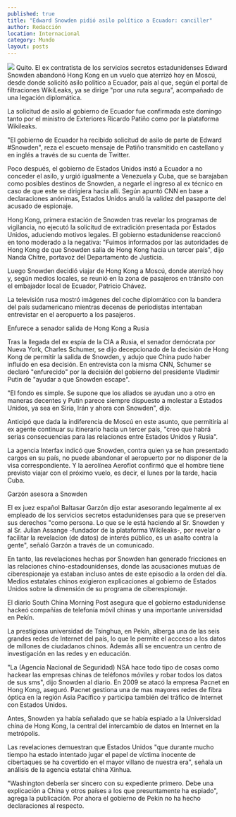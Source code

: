 ```yaml
---
published: true
title: "Edward Snowden pidió asilo político a Ecuador: canciller"
author: Redacción
location: Internacional
category: Mundo
layout: posts
---
```


![](http://i.imgur.com/DZtaH25m.jpg)
Quito. El ex contratista de los servicios secretos estadunidenses Edward Snowden abandonó Hong Kong en un vuelo que aterrizó hoy en Moscú, desde donde solicitó asilo político a Ecuador, país al que, según el portal de filtraciones WikiLeaks, ya se dirige "por una ruta segura", acompañado de una legación diplomática.

La solicitud de asilo al gobierno de Ecuador fue confirmada este domingo tanto por el ministro de Exteriores Ricardo Patiño como por la plataforma Wikileaks.

"El gobierno de Ecuador ha recibido solicitud de asilo de parte de Edward #Snowden", reza el escueto mensaje de Patiño transmitido en castellano y en inglés a través de su cuenta de Twitter.

Poco después, el gobierno de Estados Unidos instó a Ecuador a no conceder el asilo, y urgió igualmente a Venezuela y Cuba, que se barajaban como posibles destinos de Snowden, a negarle el ingreso al ex técnico en caso de que este se dirigiera hacia allí.
Según apuntó CNN en base a declaraciones anónimas, Estados Unidos anuló la validez del pasaporte del acusado de espionaje.

Hong Kong, primera estación de Snowden tras revelar los programas de vigilancia, no ejecutó la solicitud de extradición presentada por Estados Unidos, aduciendo motivos legales. El gobierno estadunidense reaccionó en tono moderado a la negativa: "Fuimos informados por las autoridades de Hong Kong de que Snowden salía de Hong Kong hacia un tercer país", dijo Nanda Chitre, portavoz del Departamento de Justicia.

Luego Snowden decidió viajar de Hong Kong a Moscú, donde aterrizó hoy y, según medios locales, se reunió en la zona de pasajeros en tránsito con el embajador local de Ecuador, Patricio Chávez.

La televisión rusa mostró imágenes del coche diplomático con la bandera del país sudamericano mientras decenas de periodistas intentaban entrevistar en el aeropuerto a los pasajeros.

Enfurece a senador salida de Hong Kong a Rusia
 

Tras la llegada del ex espía de la CIA a Rusia, el senador demócrata por Nueva York, Charles Schumer, se dijo decepcionado de la decisión de Hong Kong de permitir la salida de Snowden, y adujo que China pudo haber influido en esa decisión.
En entrevista con la misma CNN, Schumer se declaró "enfurecido" por la decisión del gobierno del presidente Vladimir Putin de "ayudar a que Snowden escape".

"El fondo es simple. Se supone que los aliados se ayudan uno a otro en maneras decentes y Putin parece siempre dispuesto a molestar a Estados Unidos, ya sea en Siria, Irán y ahora con Snowden", dijo.

Anticipó que dada la indiferencia de Moscú en este asunto, que permitiría al ex agente continuar su itinerario hacia un tercer país, "creo que habrá serias consecuencias para las relaciones entre Estados Unidos y Rusia".

La agencia Interfax indicó que Snowden, contra quien ya se han presentado cargos en su país, no puede abandonar el aeropuerto por no disponer de la visa correspondiente. Y la aerolínea Aeroflot confirmó que el hombre tiene previsto viajar con el próximo vuelo, es decir, el lunes por la tarde, hacia Cuba.

Garzón asesora a Snowden

El ex juez español Baltasar Garzón dijo estar asesorando legalmente al ex empleado de los servicios secretos estadunidenses para que se preserven sus derechos "como persona. Lo que se le está haciendo al Sr. Snowden y al Sr. Julian Assange -fundador de la plataforma Wikileaks-, por revelar o facilitar la revelacion (de datos) de interés público, es un asalto contra la gente", señaló Garzón a través de un comunicado.

En tanto, las revelaciones hechas por Snowden han generado fricciones en las relaciones chino-estadounidenses, donde las acusaciones mutuas de ciberespionaje ya estaban incluso antes de este episodio a la orden del día.
Medios estatales chinos exigieron explicaciones al gobierno de Estados Unidos sobre la dimensión de su programa de ciberespionaje.

El diario South China Morning Post asegura que el gobierno estadunidense hackeó compañías de telefonía móvil chinas y una importante universidad en Pekín.

La prestigiosa universidad de Tsinghua, en Pekín, alberga una de las seis grandes redes de Internet del país, lo que le permite el accceso a los datos de millones de ciudadanos chinos. Además allí se encuentra un centro de investigación en las redes y en educación.

"La (Agencia Nacional de Seguridad) NSA hace todo tipo de cosas como hackear las empresas chinas de teléfonos móviles y robar todos los datos de sus sms", dijo Snowden al diario. En 2009 se atacó la empresa Pacnet en Hong Kong, aseguró. Pacnet gestiona una de mas mayores redes de fibra óptica en la región Asia Pacífico y participa también del tráfico de Internet con Estados Unidos.

Antes, Snowden ya había señalado que se había espiado a la Universidad china de Hong Kong, la central del intercambio de datos en Internet en la metrópolis.

Las revelaciones demuestran que Estados Unidos "que durante mucho tiempo ha estado intentado jugar el papel de víctima inocente de cibertaques se ha covertido en el mayor villano de nuestra era", señala un análisis de la agencia estatal china Xinhua.

"Washington debería ser sincero con su expediente primero. Debe una explicación a China y otros países a los que presuntamente ha espiado", agrega la publicación. Por ahora el gobierno de Pekín no ha hecho declaraciones al respecto.
